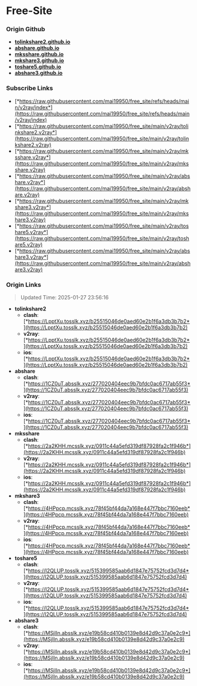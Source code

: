 # Free-Site

### Origin Github

- [**tolinkshare2.github.io**](https://github.com/tolinkshare2/tolinkshare2.github.io)
- [**abshare.github.io**](https://github.com/abshare/abshare.github.io)
- [**mksshare.github.io**](https://github.com/mksshare/mksshare.github.io)
- [**mkshare3.github.io**](https://github.com/mkshare3/mkshare3.github.io)
- [**toshare5.github.io**](https://github.com/toshare5/toshare5.github.io)
- [**abshare3.github.io**](https://github.com/abshare3/abshare3.github.io)

### Subscribe Links

- [*https://raw.githubusercontent.com/mai19950/free_site/refs/heads/main/v2ray/index*](https://raw.githubusercontent.com/mai19950/free_site/refs/heads/main/v2ray/index)
- [*https://raw.githubusercontent.com/mai19950/free_site/main/v2ray/tolinkshare2.v2ray*](https://raw.githubusercontent.com/mai19950/free_site/main/v2ray/tolinkshare2.v2ray)
- [*https://raw.githubusercontent.com/mai19950/free_site/main/v2ray/mksshare.v2ray*](https://raw.githubusercontent.com/mai19950/free_site/main/v2ray/mksshare.v2ray)
- [*https://raw.githubusercontent.com/mai19950/free_site/main/v2ray/abshare.v2ray*](https://raw.githubusercontent.com/mai19950/free_site/main/v2ray/abshare.v2ray)
- [*https://raw.githubusercontent.com/mai19950/free_site/main/v2ray/mkshare3.v2ray*](https://raw.githubusercontent.com/mai19950/free_site/main/v2ray/mkshare3.v2ray)
- [*https://raw.githubusercontent.com/mai19950/free_site/main/v2ray/toshare5.v2ray*](https://raw.githubusercontent.com/mai19950/free_site/main/v2ray/toshare5.v2ray)
- [*https://raw.githubusercontent.com/mai19950/free_site/main/v2ray/abshare3.v2ray*](https://raw.githubusercontent.com/mai19950/free_site/main/v2ray/abshare3.v2ray)

### Origin Links

> Updated Time: 2025-01-27 23:56:16

- **tolinkshare2**
  - **clash**: [*https://LpptXu.tosslk.xyz/b25515046de0aed60e2b1f6a3db3b7b2*](https://LpptXu.tosslk.xyz/b25515046de0aed60e2b1f6a3db3b7b2)
  - **v2ray**: [*https://LpptXu.tosslk.xyz/b25515046de0aed60e2b1f6a3db3b7b2*](https://LpptXu.tosslk.xyz/b25515046de0aed60e2b1f6a3db3b7b2)
  - **ios**: [*https://LpptXu.tosslk.xyz/b25515046de0aed60e2b1f6a3db3b7b2*](https://LpptXu.tosslk.xyz/b25515046de0aed60e2b1f6a3db3b7b2)
- **abshare**
  - **clash**: [*https://1CZ0uT.absslk.xyz/277020404eec9b7bfdc0ac6717ab55f3*](https://1CZ0uT.absslk.xyz/277020404eec9b7bfdc0ac6717ab55f3)
  - **v2ray**: [*https://1CZ0uT.absslk.xyz/277020404eec9b7bfdc0ac6717ab55f3*](https://1CZ0uT.absslk.xyz/277020404eec9b7bfdc0ac6717ab55f3)
  - **ios**: [*https://1CZ0uT.absslk.xyz/277020404eec9b7bfdc0ac6717ab55f3*](https://1CZ0uT.absslk.xyz/277020404eec9b7bfdc0ac6717ab55f3)
- **mksshare**
  - **clash**: [*https://2a2KHH.mcsslk.xyz/0911c44a5efd319df87928fa2c1f946b*](https://2a2KHH.mcsslk.xyz/0911c44a5efd319df87928fa2c1f946b)
  - **v2ray**: [*https://2a2KHH.mcsslk.xyz/0911c44a5efd319df87928fa2c1f946b*](https://2a2KHH.mcsslk.xyz/0911c44a5efd319df87928fa2c1f946b)
  - **ios**: [*https://2a2KHH.mcsslk.xyz/0911c44a5efd319df87928fa2c1f946b*](https://2a2KHH.mcsslk.xyz/0911c44a5efd319df87928fa2c1f946b)
- **mkshare3**
  - **clash**: [*https://4HPpcp.mcsslk.xyz/78f45bf44da7a168e447f7bbc7160eeb*](https://4HPpcp.mcsslk.xyz/78f45bf44da7a168e447f7bbc7160eeb)
  - **v2ray**: [*https://4HPpcp.mcsslk.xyz/78f45bf44da7a168e447f7bbc7160eeb*](https://4HPpcp.mcsslk.xyz/78f45bf44da7a168e447f7bbc7160eeb)
  - **ios**: [*https://4HPpcp.mcsslk.xyz/78f45bf44da7a168e447f7bbc7160eeb*](https://4HPpcp.mcsslk.xyz/78f45bf44da7a168e447f7bbc7160eeb)
- **toshare5**
  - **clash**: [*https://I2QLUP.tosslk.xyz/515399585aab6d1847e75752fcd3d7d4*](https://I2QLUP.tosslk.xyz/515399585aab6d1847e75752fcd3d7d4)
  - **v2ray**: [*https://I2QLUP.tosslk.xyz/515399585aab6d1847e75752fcd3d7d4*](https://I2QLUP.tosslk.xyz/515399585aab6d1847e75752fcd3d7d4)
  - **ios**: [*https://I2QLUP.tosslk.xyz/515399585aab6d1847e75752fcd3d7d4*](https://I2QLUP.tosslk.xyz/515399585aab6d1847e75752fcd3d7d4)
- **abshare3**
  - **clash**: [*https://MSjlIn.absslk.xyz/e19b58cd410b0139e8d42d9c37a0e2c9*](https://MSjlIn.absslk.xyz/e19b58cd410b0139e8d42d9c37a0e2c9)
  - **v2ray**: [*https://MSjlIn.absslk.xyz/e19b58cd410b0139e8d42d9c37a0e2c9*](https://MSjlIn.absslk.xyz/e19b58cd410b0139e8d42d9c37a0e2c9)
  - **ios**: [*https://MSjlIn.absslk.xyz/e19b58cd410b0139e8d42d9c37a0e2c9*](https://MSjlIn.absslk.xyz/e19b58cd410b0139e8d42d9c37a0e2c9)
